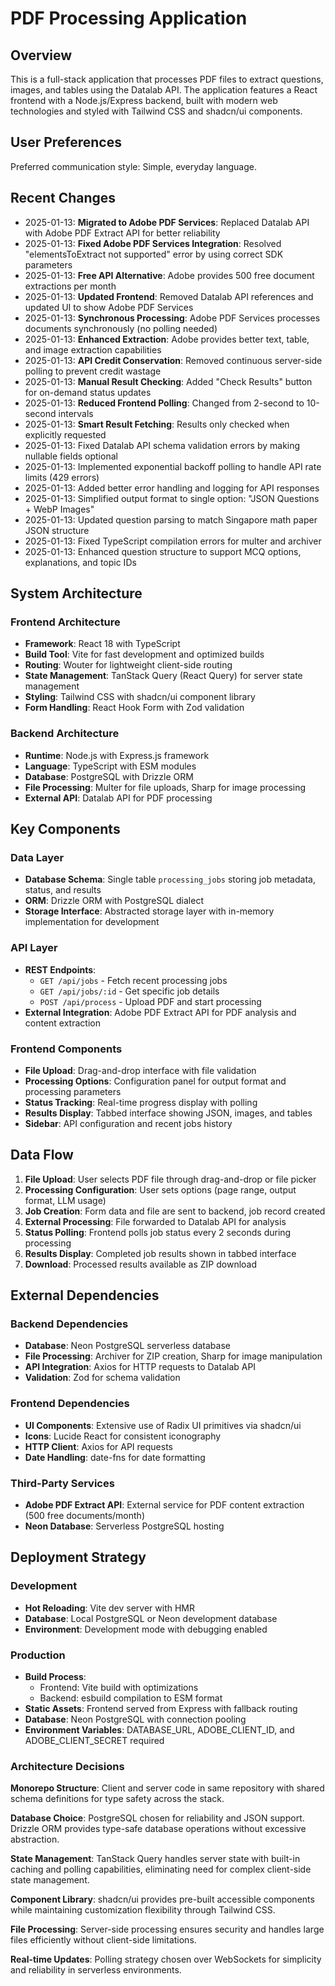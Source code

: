 # PDF Processing Application

## Overview

This is a full-stack application that processes PDF files to extract questions, images, and tables using the Datalab API. The application features a React frontend with a Node.js/Express backend, built with modern web technologies and styled with Tailwind CSS and shadcn/ui components.

## User Preferences

Preferred communication style: Simple, everyday language.

## Recent Changes

- 2025-01-13: **Migrated to Adobe PDF Services**: Replaced Datalab API with Adobe PDF Extract API for better reliability
- 2025-01-13: **Fixed Adobe PDF Services Integration**: Resolved "elementsToExtract not supported" error by using correct SDK parameters
- 2025-01-13: **Free API Alternative**: Adobe provides 500 free document extractions per month
- 2025-01-13: **Updated Frontend**: Removed Datalab API references and updated UI to show Adobe PDF Services
- 2025-01-13: **Synchronous Processing**: Adobe PDF Services processes documents synchronously (no polling needed)
- 2025-01-13: **Enhanced Extraction**: Adobe provides better text, table, and image extraction capabilities
- 2025-01-13: **API Credit Conservation**: Removed continuous server-side polling to prevent credit wastage
- 2025-01-13: **Manual Result Checking**: Added "Check Results" button for on-demand status updates
- 2025-01-13: **Reduced Frontend Polling**: Changed from 2-second to 10-second intervals
- 2025-01-13: **Smart Result Fetching**: Results only checked when explicitly requested
- 2025-01-13: Fixed Datalab API schema validation errors by making nullable fields optional
- 2025-01-13: Implemented exponential backoff polling to handle API rate limits (429 errors)
- 2025-01-13: Added better error handling and logging for API responses
- 2025-01-13: Simplified output format to single option: "JSON Questions + WebP Images"
- 2025-01-13: Updated question parsing to match Singapore math paper JSON structure
- 2025-01-13: Fixed TypeScript compilation errors for multer and archiver
- 2025-01-13: Enhanced question structure to support MCQ options, explanations, and topic IDs

## System Architecture

### Frontend Architecture
- **Framework**: React 18 with TypeScript
- **Build Tool**: Vite for fast development and optimized builds
- **Routing**: Wouter for lightweight client-side routing
- **State Management**: TanStack Query (React Query) for server state management
- **Styling**: Tailwind CSS with shadcn/ui component library
- **Form Handling**: React Hook Form with Zod validation

### Backend Architecture
- **Runtime**: Node.js with Express.js framework
- **Language**: TypeScript with ESM modules
- **Database**: PostgreSQL with Drizzle ORM
- **File Processing**: Multer for file uploads, Sharp for image processing
- **External API**: Datalab API for PDF processing

## Key Components

### Data Layer
- **Database Schema**: Single table `processing_jobs` storing job metadata, status, and results
- **ORM**: Drizzle ORM with PostgreSQL dialect
- **Storage Interface**: Abstracted storage layer with in-memory implementation for development

### API Layer
- **REST Endpoints**: 
  - `GET /api/jobs` - Fetch recent processing jobs
  - `GET /api/jobs/:id` - Get specific job details
  - `POST /api/process` - Upload PDF and start processing
- **External Integration**: Adobe PDF Extract API for PDF analysis and content extraction

### Frontend Components
- **File Upload**: Drag-and-drop interface with file validation
- **Processing Options**: Configuration panel for output format and processing parameters
- **Status Tracking**: Real-time progress display with polling
- **Results Display**: Tabbed interface showing JSON, images, and tables
- **Sidebar**: API configuration and recent jobs history

## Data Flow

1. **File Upload**: User selects PDF file through drag-and-drop or file picker
2. **Processing Configuration**: User sets options (page range, output format, LLM usage)
3. **Job Creation**: Form data and file are sent to backend, job record created
4. **External Processing**: File forwarded to Datalab API for analysis
5. **Status Polling**: Frontend polls job status every 2 seconds during processing
6. **Results Display**: Completed job results shown in tabbed interface
7. **Download**: Processed results available as ZIP download

## External Dependencies

### Backend Dependencies
- **Database**: Neon PostgreSQL serverless database
- **File Processing**: Archiver for ZIP creation, Sharp for image manipulation
- **API Integration**: Axios for HTTP requests to Datalab API
- **Validation**: Zod for schema validation

### Frontend Dependencies
- **UI Components**: Extensive use of Radix UI primitives via shadcn/ui
- **Icons**: Lucide React for consistent iconography
- **HTTP Client**: Axios for API requests
- **Date Handling**: date-fns for date formatting

### Third-Party Services
- **Adobe PDF Extract API**: External service for PDF content extraction (500 free documents/month)
- **Neon Database**: Serverless PostgreSQL hosting

## Deployment Strategy

### Development
- **Hot Reloading**: Vite dev server with HMR
- **Database**: Local PostgreSQL or Neon development database
- **Environment**: Development mode with debugging enabled

### Production
- **Build Process**: 
  - Frontend: Vite build with optimizations
  - Backend: esbuild compilation to ESM format
- **Static Assets**: Frontend served from Express with fallback routing
- **Database**: Neon PostgreSQL with connection pooling
- **Environment Variables**: DATABASE_URL, ADOBE_CLIENT_ID, and ADOBE_CLIENT_SECRET required

### Architecture Decisions

**Monorepo Structure**: Client and server code in same repository with shared schema definitions for type safety across the stack.

**Database Choice**: PostgreSQL chosen for reliability and JSON support. Drizzle ORM provides type-safe database operations without excessive abstraction.

**State Management**: TanStack Query handles server state with built-in caching and polling capabilities, eliminating need for complex client-side state management.

**Component Library**: shadcn/ui provides pre-built accessible components while maintaining customization flexibility through Tailwind CSS.

**File Processing**: Server-side processing ensures security and handles large files efficiently without client-side limitations.

**Real-time Updates**: Polling strategy chosen over WebSockets for simplicity and reliability in serverless environments.